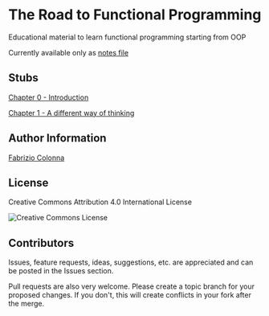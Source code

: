 # The Road to Functional Programming

Educational material to learn functional programming starting from OOP

Currently available only as [notes file](the_road_to_fp_notes.md)

## Stubs

[Chapter 0 - Introduction](00_introduction.md)

[Chapter 1 - A different way of thinking](01_different_way_of_thinking.md)

## Author Information

[Fabrizio Colonna](mailto:colofabrix@tin.it)

## License

Creative Commons Attribution 4.0 International License

![Creative Commons License][CC-BY-4.0]

## Contributors

Issues, feature requests, ideas, suggestions, etc. are appreciated and can be posted in the Issues section.

Pull requests are also very welcome. Please create a topic branch for your proposed changes. If you
don't, this will create conflicts in your fork after the merge.


[CC-BY-4.0]: https://i.creativecommons.org/l/by/4.0/88x31.png "Creative Commons License"

